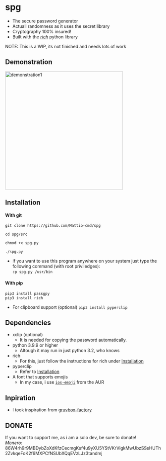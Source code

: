 # spg
- The secure password generator
- Actuall randomness as it uses the secret library
- Cryptography 100% insured!
- Built with the [*rich*](https://github.com/willmcgugan/rich) python library  

NOTE: This is a WIP, its not finished and needs lots of work

## Demonstration
<img src="https://github.com/Mattio-cmd/spg/example/demonstration.mp4" alt="demonstration1" width=380px>

## Installation
#### With git
`
git clone https://github.com/Mattio-cmd/spg  
`

`cd spg/src`

`chmod +x spg.py`

`./spg.py`

- If you want to use this program anywhere on your system just type the following command (with root priviledges):  
`
cp spg.py /usr/bin
`

#### With pip
`pip3 install passgpy`  
`pip3 install rich`
- For clipboard support (optional)
`pip3 install pyperclip` 

## Dependencies
- xclip (optional)
  * It is needed for copying the password automatically.
- python 3.9.9 or higher
  * Altough it may run in just python 3.2, who knows
- rich
  * For this, just follow the instructions for rich under [Installation](https://github.com/Mattio-cmd/spg#installation)
- pyperclip
  * Refer to [Installation](https://github.com/Mattio-cmd/spg#installation)
- A font that supports emojis
  * In my case, i use [`ios-emoji`](https://aur.archlinux.org/packages/ttf-apple-emoji/) from the AUR


## Inpiration
- I took inspiration from [gruvbox-factory](https://github.com/paulopacitti/gruvbox-factory)

## DONATE
If you want to support me, as i am a solo dev, be sure to donate!  
*Monero:* 86W4rh9r9MBDybZoXdKfzCecmgKsf4u9yXU5YStVKrVigkMwUbzSSsHUTh2ZvkqeFoK2f6MXPCfNSUbXQqEVzLJz3tandmj
